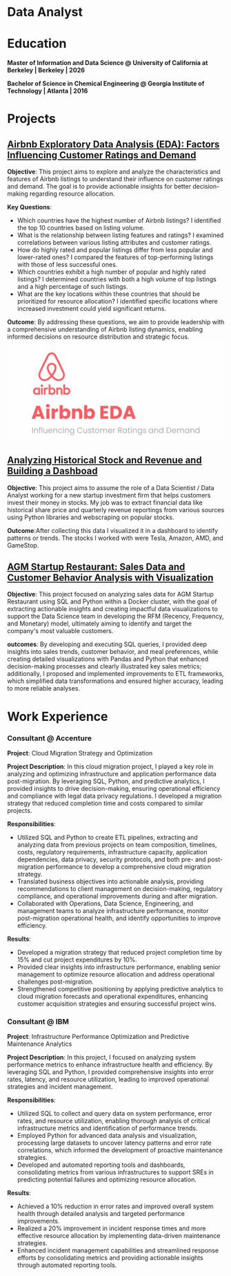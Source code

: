 # Data Analyst

# Education
**Master of Information and Data Science @ University of California at Berkeley | Berkeley | 2026**

**Bachelor of Science in Chemical Engineering @ Georgia Institute of Technology | Atlanta | 2016**

# Projects
## [Airbnb Exploratory Data Analysis (EDA): Factors Influencing Customer Ratings and Demand ](https://github.com/vndayambaje/Airbnb_EDA_Project)

  **Objective**: This project aims to explore and analyze the characteristics and features of Airbnb listings to understand their influence on customer ratings and demand. The goal is to provide actionable 
  insights for better decision-making regarding resource allocation.

  **Key Questions**:

  - Which countries have the highest number of Airbnb listings? I identified the top 10 countries based on listing volume.
  - What is the relationship between listing features and ratings? I examined correlations between various listing attributes and customer ratings.
  - How do highly rated and popular listings differ from less popular and lower-rated ones? I compared the features of top-performing listings with those of less successful ones.
  - Which countries exhibit a high number of popular and highly rated listings? I determined countries with both a high volume of top listings and a high percentage of such listings.
  - What are the key locations within these countries that should be prioritized for resource allocation? I identified specific locations where increased investment could yield significant returns.

  **Outcome**: By addressing these questions, we aim to provide leadership with a comprehensive understanding of Airbnb listing dynamics, enabling informed decisions on resource distribution and strategic 
  focus.
  ![PLACEHOLDER FOR IMAGE](/assets/img/Airbnb.jpg)
## [Analyzing Historical Stock and Revenue and Building a Dashboad](https://github.com/vndayambaje/Analyzing-Historical-Stock-Revenue-Data-and-Building-a-Dashboard.git)

  **Objective**: This project aims to assume the role of a Data Scientist / Data Analyst working for a new startup investment firm that helps customers invest their money in stocks. My job was to extract 
  financial data like historical share price and quarterly revenue reportings from various sources using Python libraries and webscraping on popular stocks. 
  
  **Outcome**:After collecting this data I visualized it in a dashboard to identify patterns or trends. The stocks I worked with were Tesla, Amazon, AMD, and GameStop.
## [AGM Startup Restaurant: Sales Data and Customer Behavior Analysis with Visualization](https://github.com/vndayambaje/ACM-Startup-Restaurant-Sales-Data-and-Customer-Behavior-Analysis-with-Visualization.git)
  **Objective**: This project focused on analyzing sales data for AGM Startup Restaurant using SQL and Python within a Docker cluster, with the goal of extracting actionable insights and creating impactful 
  data visualizations to support the Data Science team in developing the RFM (Recency, Frequency, and Monetary) model, ultimately aiming to identify and target the company's most valuable customers.
  
  **outcomes**: By developing and executing SQL queries, I provided deep insights into sales trends, customer behavior, and meal preferences, while creating detailed visualizations with Pandas and Python 
  that enhanced decision-making processes and clearly illustrated key sales metrics; additionally, I proposed and implemented improvements to ETL frameworks, which simplified data transformations and ensured 
  higher accuracy, leading to more reliable analyses.
  
# Work Experience
### Consultant @ Accenture

  **Project**: Cloud Migration Strategy and Optimization
  
  **Project Description**:
  In this cloud migration project, I played a key role in analyzing and optimizing infrastructure and application performance data post-migration. By leveraging SQL, Python, and predictive analytics, I 
  provided insights to drive decision-making, ensuring operational efficiency and compliance with legal data privacy regulations. I developed a migration strategy that reduced completion time and costs 
  compared to similar projects.
  
  **Responsibilities**:
  - Utilized SQL and Python to create ETL pipelines, extracting and analyzing data from previous projects on team composition, timelines, costs, regulatory requirements, infrastructure capacity, application 
    dependencies, data privacy, security protocols, and both pre- and post-migration performance to develop a comprehensive cloud migration strategy.
  - Translated business objectives into actionable analysis, providing recommendations to client management on decision-making, regulatory compliance, and operational improvements during and after migration.
  - Collaborated with Operations, Data Science, Engineering, and management teams to analyze infrastructure performance, monitor post-migration operational health, and identify opportunities to improve 
    efficiency.
    
  **Results**:
  - Developed a migration strategy that reduced project completion time by 15% and cut project expenditures by 10%.
  - Provided clear insights into infrastructure performance, enabling senior management to optimize resource allocation and address operational challenges post-migration.
  - Strengthened competitive positioning by applying predictive analytics to cloud migration forecasts and operational expenditures, enhancing customer acquisition strategies and ensuring successful project 
    wins.
    
 ### Consultant @ IBM
 
   **Project**: Infrastructure Performance Optimization and Predictive Maintenance Analytics

   **Project Description**:
   In this project, I focused on analyzing system performance metrics to enhance infrastructure health and efficiency. By leveraging SQL and Python, I provided comprehensive insights into error rates, 
   latency, and resource utilization, leading to improved operational strategies and incident management.
   
   **Responsibilities**:
   - Utilized SQL to collect and query data on system performance, error rates, and resource utilization, enabling thorough analysis of critical infrastructure metrics and identification of performance 
     trends.
   - Employed Python for advanced data analysis and visualization, processing large datasets to uncover latency patterns and error rate correlations, which informed the development of proactive maintenance 
     strategies.
   - Developed and automated reporting tools and dashboards, consolidating metrics from various infrastructures to support SREs in predicting potential failures and optimizing resource allocation.
     
   **Results**:
   - Achieved a 10% reduction in error rates and improved overall system health through detailed analysis and targeted performance improvements.
   - Realized a 20% improvement in incident response times and more effective resource allocation by implementing data-driven maintenance strategies.
   - Enhanced incident management capabilities and streamlined response efforts by consolidating metrics and providing actionable insights through automated reporting tools.



